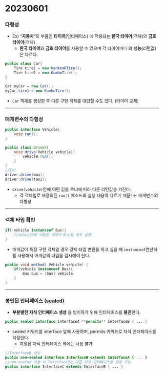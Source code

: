 
# 20230601

### 다형성

- Ex) “**자동차**”의 부품인 **타이어**(인터페이스) 에 적용되는 **한국 타이어**(객체)와 **금호 타이어**(객체)
    - **한국 타이어**와 **금호 타이어**를 사용할 수 있으며 각 타이어마다 의 **성능**(리턴값)은 다르다.

```java
public class Car{
	Tire tire1 = new HankookTire();
	Tire tire2 = new KumhoTire();
}
```

```java
Car myCar = new Car();
myCar.tire1 = new KumhoTire();
```

- `Car` 객체를 생성한 후 다른 구현 객체를 대입할 수도 있다. (타이어 교체)

---

### 매개변수의 다형성

```java
public interface Vehicle{
	void run();
}

public class Driver{
	void drive(Vehicle vehicle){
		vehicle.run();
	}
}
//Ex)
driver.drive(bus);
driver.drive(taxi);
```

- `drive(vehicle)`안에 어떤 값을 주냐에 따라 다른 리턴값을 가진다.
    - 각 객체별로 재정의된 `run()` 메소드의 실행 내용이 다르기 때문! ← 매개변수의 다형성

---

### 객체 타입 확인

```java
if( vehicle instanceof Bus){
	//vehicle에 대입된 객체가 Bus일 경우 실행
}
```

- 매개값이 특정 구현 객체일 경우 강제 타입 변환을 하고 싶을 때 `instanceof`연산자를 사용해서 매개값의 타입을 검사해야 한다.

```java
public void method( Vehicle vehicle) {
	if(vehicle instanceof Bus){
		Bus bus = (Bus) vehicle;
	}
}
```
---
### 봉인된 인터페이스 (sealed)

- **부분별한 자식 인터페이스 생성** 을 방지하기 위해 인터페이스를 **봉인**한다.

```java
public sealed interface InterfaceA **permits** InterfaceB { ... }
```

- sealed 키워드를 interface 앞에 사용하며, permits 키워드로 자식 인터페이스를 지정한다.
    - 지정된 자식 인터페이스 외에는 사용 불가

```java
//InterfaceB 생성
public non-sealed interface InterfaceB extends InterfaceA { ... }
//non-sealed 사용 시 InterfaceB는 다른 자식 인터페이스를 생성 가능
public interface InterfaceC extends InterfaceB { ... }
```
